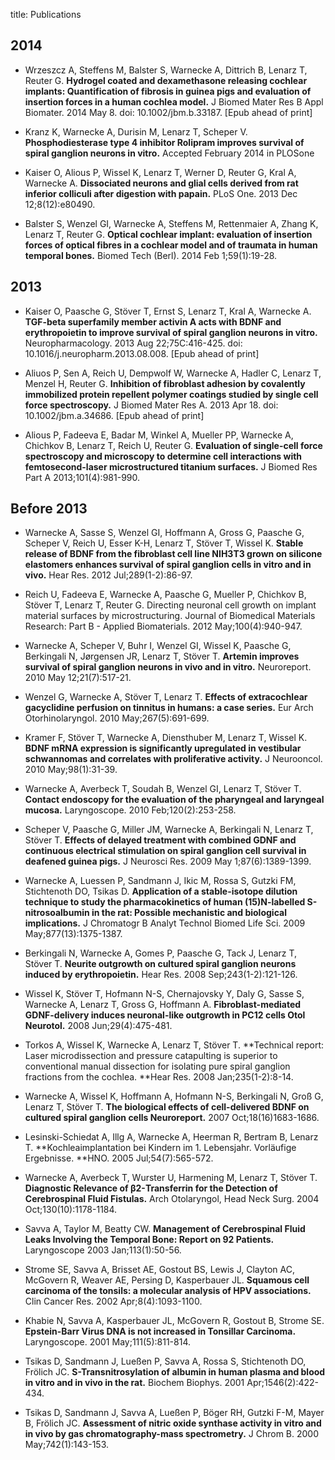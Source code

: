 title: Publications

## 2014

* Wrzeszcz A, Steffens M, Balster S, Warnecke A, Dittrich B, Lenarz T, Reuter G. **Hydrogel coated and dexamethasone releasing cochlear implants: Quantification of fibrosis in guinea pigs and evaluation of insertion forces in a human cochlea model.** J Biomed Mater Res B Appl Biomater. 2014 May 8. doi: 10.1002/jbm.b.33187. [Epub ahead of print]

* Kranz K, Warnecke A, Durisin M, Lenarz T, Scheper V. **Phosphodiesterase type 4 inhibitor Rolipram improves survival of spiral ganglion neurons in vitro.** Accepted February 2014 in PLOSone

* Kaiser O, Alious P, Wissel K, Lenarz T, Werner D, Reuter G, Kral A, Warnecke A. **Dissociated neurons and glial cells derived from rat inferior colliculi after digestion with papain.** PLoS One. 2013 Dec 12;8(12):e80490.

* Balster S, Wenzel GI, Warnecke A, Steffens M, Rettenmaier A, Zhang K, Lenarz T, Reuter G. **Optical cochlear implant: evaluation of insertion forces of optical fibres in a cochlear model and of traumata in human temporal bones.** Biomed Tech (Berl). 2014 Feb 1;59(1):19-28.

## 2013

* Kaiser O, Paasche G, Stöver T, Ernst S, Lenarz T, Kral A, Warnecke A. **TGF-beta superfamily member activin A acts with BDNF and erythropoietin to improve survival of spiral ganglion neurons in vitro.** Neuropharmacology. 2013 Aug 22;75C:416-425. doi: 10.1016/j.neuropharm.2013.08.008. [Epub ahead of print]

* Aliuos P, Sen A, Reich U, Dempwolf W, Warnecke A, Hadler C, Lenarz T, Menzel H, Reuter G. **Inhibition of fibroblast adhesion by covalently immobilized protein repellent polymer coatings studied by single cell force spectroscopy.** J Biomed Mater Res A. 2013 Apr 18. doi: 10.1002/jbm.a.34686. [Epub ahead of print]

* Alious P, Fadeeva E, Badar M, Winkel A, Mueller PP, Warnecke A, Chichkov B, Lenarz T, Reich U, Reuter G. **Evaluation of single-cell force spectroscopy and microscopy to determine cell interactions with femtosecond-laser microstructured titanium surfaces.** J Biomed Res Part A 2013;101(4):981-990. 

## Before 2013

* Warnecke A, Sasse S, Wenzel GI, Hoffmann A, Gross G, Paasche G, Scheper V, Reich U, Esser K-H, Lenarz T, Stöver T, Wissel K. **Stable release of BDNF from the fibroblast cell line NIH3T3 grown on silicone elastomers enhances survival of spiral ganglion cells in vitro and in vivo.** Hear Res. 2012 Jul;289(1-2):86-97. 

* Reich U, Fadeeva E, Warnecke A, Paasche G, Mueller P, Chichkov B, Stöver T, Lenarz T, Reuter G. Directing neuronal cell growth on implant material surfaces by microstructuring. Journal of Biomedical Materials Research: Part B - Applied Biomaterials. 2012 May;100(4):940-947. 

* Warnecke A, Scheper V, Buhr I, Wenzel GI, Wissel K, Paasche G, Berkingali N, Jørgensen JR, Lenarz T, Stöver T. **Artemin improves survival of spiral ganglion neurons in vivo and in vitro.** Neuroreport. 2010 May 12;21(7):517-21. 

* Wenzel G, Warnecke A, Stöver T, Lenarz T. **Effects of extracochlear gacyclidine perfusion on tinnitus in humans: a case series.** Eur Arch Otorhinolaryngol. 2010 May;267(5):691-699. 

* Kramer F, Stöver T, Warnecke A, Diensthuber M, Lenarz T, Wissel K. **BDNF mRNA expression is significantly upregulated in vestibular schwannomas and correlates with proliferative activity.** J Neurooncol. 2010 May;98(1):31-39.

* Warnecke A, Averbeck T, Soudah B, Wenzel GI, Lenarz T, Stöver T. **Contact endoscopy for the evaluation of the pharyngeal and laryngeal mucosa.** Laryngoscope. 2010 Feb;120(2):253-258. 

* Scheper V, Paasche G, Miller JM, Warnecke A, Berkingali N, Lenarz T, Stöver T. **Effects of delayed treatment with combined GDNF and continuous electrical stimulation on spiral ganglion cell survival in deafened guinea pigs.** J Neurosci Res. 2009 May 1;87(6):1389-1399. 

* Warnecke A, Luessen P, Sandmann J, Ikic M, Rossa S, Gutzki FM, Stichtenoth DO, Tsikas D. **Application of a stable-isotope dilution technique to study the pharmacokinetics of human (15)N-labelled S-nitrosoalbumin in the rat: Possible mechanistic and biological implications.** J Chromatogr B Analyt Technol Biomed Life Sci. 2009 May;877(13):1375-1387. 

* Berkingali N, Warnecke A, Gomes P, Paasche G, Tack J, Lenarz T, Stöver T. **Neurite outgrowth on cultured spiral ganglion neurons induced by erythropoietin.** Hear Res. 2008 Sep;243(1-2):121-126. 

* Wissel K, Stöver T, Hofmann N-S, Chernajovsky Y, Daly G, Sasse S, Warnecke A, Lenarz T, Gross G, Hoffmann A. **Fibroblast-mediated GDNF-delivery induces neuronal-like outgrowth in PC12 cells Otol Neurotol.** 2008 Jun;29(4):475-481. 

* Torkos A, Wissel K, Warnecke A, Lenarz T, Stöver T. **Technical report: Laser microdissection and pressure catapulting is superior to conventional manual dissection for isolating pure spiral ganglion fractions from the cochlea. **Hear Res. 2008 Jan;235(1-2):8-14. 

* Warnecke A, Wissel K, Hoffmann A, Hofmann N-S, Berkingali N, Groß G, Lenarz T, Stöver T. **The biological effects of cell-delivered BDNF on cultured spiral ganglion cells Neuroreport.** 2007 Oct;18(16)1683-1686. 

* Lesinski-Schiedat A, Illg A, Warnecke A, Heerman R, Bertram B, Lenarz T. **Kochleaimplantation bei Kindern im 1. Lebensjahr. Vorläufige Ergebnisse. **HNO. 2005 Jul;54(7):565-572. 

* Warnecke A, Averbeck T, Wurster U, Harmening M, Lenarz T, Stöver T. **Diagnostic Relevance of β2-Transferrin for the Detection of Cerebrospinal Fluid Fistulas.** Arch Otolaryngol, Head Neck Surg. 2004 Oct;130(10):1178-1184. 

* Savva A, Taylor M, Beatty CW. **Management of Cerebrospinal Fluid Leaks Involving the Temporal Bone: Report on 92 Patients.** Laryngoscope 2003 Jan;113(1):50-56. 

* Strome SE, Savva A, Brisset AE, Gostout BS, Lewis J, Clayton AC, McGovern R, Weaver AE, Persing D, Kasperbauer JL. **Squamous cell carcinoma of the tonsils: a molecular analysis of HPV associations.** Clin Cancer Res. 2002 Apr;8(4):1093-1100. 

* Khabie N, Savva A, Kasperbauer JL, McGovern R, Gostout B, Strome SE. **Epstein-Barr Virus DNA is not increased in Tonsillar Carcinoma.** Laryngoscope. 2001 May;111(5):811-814. 

* Tsikas D, Sandmann J, Lueßen P, Savva A, Rossa S, Stichtenoth DO, Frölich JC. **S-Transnitrosylation of albumin in human plasma and blood in vitro and in vivo in the rat.** Biochem Biophys. 2001 Apr;1546(2):422-434. 

* Tsikas D, Sandmann J, Savva A, Lueßen P, Böger RH, Gutzki F-M, Mayer B, Frölich JC. **Assessment of nitric oxide synthase activity in vitro and in vivo by gas chromatography-mass spectrometry.** J Chrom B. 2000 May;742(1):143-153. 

